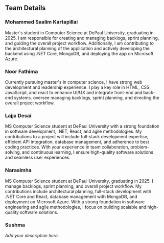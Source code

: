 ## Team Details

### Mohammed Saalim Kartapillai
Master's student in Computer Science at DePaul University, graduating in 2025. I am responsible for creating and managing backlogs, sprint planning, and guiding the overall project workflow. Additionally, I am contributing to the architectural planning of the application and actively developing the backend using .NET Core, MongoDB, and deploying the app on Microsoft Azure.

### Noor Fathima
Currently pursuing master's in computer science, I have strong web development and leadership experience. I play a key role in HTML, CSS, JavaScript, and react to enhance UI/UX and integrate front-end and back-end systems. oversee managing backlogs, sprint planning, and directing the overall project workflow. 

### Lajja Desai
MS Computer Science student at DePaul University with a strong foundation in software development, .NET, React, and agile methodologies. My contributions to a project will include full-stack development expertise, efficient API integration, database management, and adherence to best coding practices. With your experience in team collaboration, problem-solving, and continuous learning, I ensure high-quality software solutions and seamless user experiences.

### Narasimha
MS Computer Science student at DePaul University, graduating in 2025. I manage backlogs, sprint planning, and overall project workflow. My contributions include architectural planning, full-stack development with .NET Core and React, database management with MongoDB, and deployment on Microsoft Azure. With a strong foundation in software engineering and agile methodologies, I focus on building scalable and high-quality software solutions.

### Sushma
*Add your description here.*
